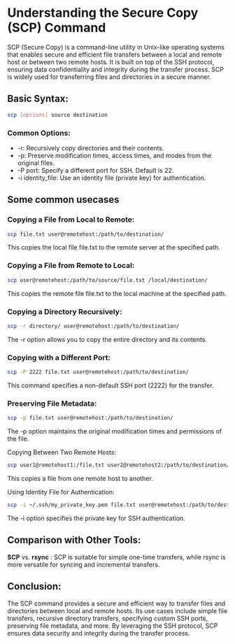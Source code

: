 # Understanding the Secure Copy (SCP) Command

SCP (Secure Copy) is a command-line utility in Unix-like operating systems that enables secure and efficient file transfers between a local and remote host or between two remote hosts. It is built on top of the SSH protocol, ensuring data confidentiality and integrity during the transfer process. SCP is widely used for transferring files and directories in a secure manner.

## Basic Syntax:

```bash
scp [options] source destination
```
### Common Options:

- -r: Recursively copy directories and their contents.
- -p: Preserve modification times, access times, and modes from the original files.
- -P port: Specify a different port for SSH. Default is 22.
- -i identity_file: Use an identity file (private key) for authentication.

## Some common usecases 

### Copying a File from Local to Remote:

```bash
scp file.txt user@remotehost:/path/to/destination/
```
This copies the local file file.txt to the remote server at the specified path.

### Copying a File from Remote to Local:

```bash
scp user@remotehost:/path/to/source/file.txt /local/destination/
```

This copies the remote file file.txt to the local machine at the specified path.

### Copying a Directory Recursively:

```bash
scp -r directory/ user@remotehost:/path/to/destination/
```

The -r option allows you to copy the entire directory and its contents.

### Copying with a Different Port:

```bash
scp -P 2222 file.txt user@remotehost:/path/to/destination/
```
This command specifies a non-default SSH port (2222) for the transfer.

### Preserving File Metadata:

```bash
scp -p file.txt user@remotehost:/path/to/destination/
```
The -p option maintains the original modification times and permissions of the file.

Copying Between Two Remote Hosts:

```bash
scp user1@remotehost1:/file.txt user2@remotehost2:/path/to/destination/
```
This copies a file from one remote host to another.

Using Identity File for Authentication:

```bash
scp -i ~/.ssh/my_private_key.pem file.txt user@remotehost:/path/to/destination/
```

The -i option specifies the private key for SSH authentication.

## Comparison with Other Tools:

**SCP** vs. **rsync** : SCP is suitable for simple one-time transfers, while rsync is more versatile for syncing and incremental transfers.

## Conclusion:
The SCP command provides a secure and efficient way to transfer files and directories between local and remote hosts. Its use cases include simple file transfers, recursive directory transfers, specifying custom SSH ports, preserving file metadata, and more. By leveraging the SSH protocol, SCP ensures data security and integrity during the transfer process.